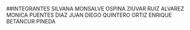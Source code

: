 ##INTEGRANTES
SILVANA MONSALVE OSPINA
ZIUVAR RUIZ ALVAREZ
MONICA PUENTES DIAZ
JUAN DIEGO QUINTERO ORTIZ
ENRIQUE BETANCUR PINEDA

